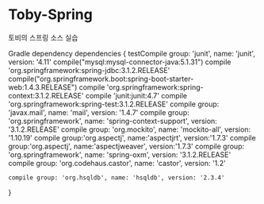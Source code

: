 # Toby-Spring
토비의 스프링 소스 실습

Gradle dependency
dependencies {
    testCompile group: 'junit', name: 'junit', version: '4.11'
    compile("mysql:mysql-connector-java:5.1.31")
    compile 'org.springframework:spring-jdbc:3.1.2.RELEASE'
    compile("org.springframework.boot:spring-boot-starter-web:1.4.3.RELEASE")
    compile 'org.springframework:spring-context:3.1.2.RELEASE'
    compile 'junit:junit:4.7'
    compile 'org.springframework:spring-test:3.1.2.RELEASE'
    compile group: 'javax.mail', name: 'mail', version: '1.4.7'
    compile group: 'org.springframework', name: 'spring-context-support', version: '3.1.2.RELEASE'
    compile group: 'org.mockito', name: 'mockito-all', version: '1.10.19'
    compile group:'org.aspectj', name:'aspectjrt', version:'1.7.3'
    compile group:'org.aspectj', name:'aspectjweaver', version:'1.7.3'
    compile group: 'org.springframework', name: 'spring-oxm', version: '3.1.2.RELEASE'
    compile group: 'org.codehaus.castor', name: 'castor', version: '1.2'
    
    compile group: 'org.hsqldb', name: 'hsqldb', version: '2.3.4'
    
}

